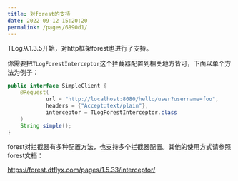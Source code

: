 ```yaml
---
title: 对forest的支持
date: 2022-09-12 15:20:20
permalink: /pages/6890d1/
---
```


TLog从1.3.5开始，对http框架forest也进行了支持。

你需要把`TLogForestInterceptor`这个拦截器配置到相关地方皆可，下面以单个方法为例子：

```java {5}
public interface SimpleClient {
    @Request(
            url = "http://localhost:8080/hello/user?username=foo",
            headers = {"Accept:text/plain"},
            interceptor = TLogForestInterceptor.class
    )
    String simple();
}
```

forest对拦截器有多种配置方法，也支持多个拦截器配置。其他的使用方式请参照forest文档：

https://forest.dtflyx.com/pages/1.5.33/interceptor/
